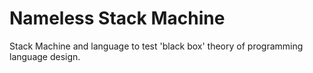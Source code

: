# Nameless Stack Machine
Stack Machine and language to test 'black box' theory of programming language design. 
